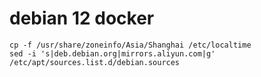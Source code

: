 # debian 12 docker
~~~
cp -f /usr/share/zoneinfo/Asia/Shanghai /etc/localtime
sed -i 's|deb.debian.org|mirrors.aliyun.com|g' /etc/apt/sources.list.d/debian.sources
~~~

